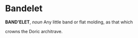 # Bandelet

**BAND'ELET**, _noun_ Any little band or flat molding, as that which

crowns the Doric architrave.